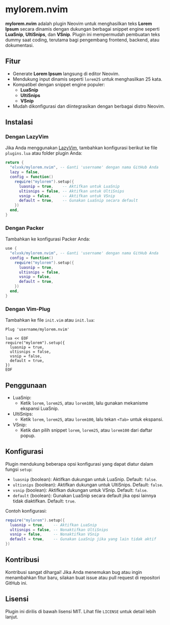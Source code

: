 # mylorem.nvim

**mylorem.nvim** adalah plugin Neovim untuk menghasilkan teks **Lorem Ipsum** secara dinamis dengan dukungan berbagai snippet engine seperti **LuaSnip**, **UltiSnips**, dan **VSnip**. Plugin ini mempermudah pembuatan teks dummy saat coding, terutama bagi pengembang frontend, backend, atau dokumentasi.

## Fitur

- Generate **Lorem Ipsum** langsung di editor Neovim.
- Mendukung input dinamis seperti `lorem25` untuk menghasilkan 25 kata.
- Kompatibel dengan snippet engine populer:
  - **LuaSnip**
  - **UltiSnips**
  - **VSnip**
- Mudah dikonfigurasi dan diintegrasikan dengan berbagai distro Neovim.

## Instalasi

### Dengan LazyVim

Jika Anda menggunakan [LazyVim](https://github.com/folke/lazy.nvim), tambahkan konfigurasi berikut ke file `plugins.lua` atau folder plugin Anda:

```lua
return {
  "elvxk/mylorem.nvim", -- Ganti 'username' dengan nama GitHub Anda
  lazy = false,
  config = function()
    require("mylorem").setup({
      luasnip = true,    -- Aktifkan untuk LuaSnip
      ultisnips = false, -- Aktifkan untuk UltiSnips
      vsnip = false,     -- Aktifkan untuk VSnip
      default = true,    -- Gunakan LuaSnip secara default
    })
  end,
}
```

### Dengan Packer

Tambahkan ke konfigurasi Packer Anda:

```lua
use {
  "elvxk/mylorem.nvim", -- Ganti 'username' dengan nama GitHub Anda
  config = function()
    require("mylorem").setup({
      luasnip = true,
      ultisnips = false,
      vsnip = false,
      default = true,
    })
  end,
}
```

### Dengan Vim-Plug

Tambahkan ke file `init.vim` atau `init.lua`:

```vim
Plug 'username/mylorem.nvim'

lua << EOF
require("mylorem").setup({
  luasnip = true,
  ultisnips = false,
  vsnip = false,
  default = true,
})
EOF
```

## Penggunaan

- LuaSnip:
  - Ketik `lorem`, `lorem25`, atau `lorem100`, lalu gunakan mekanisme ekspansi LuaSnip.
- UltiSnips:
  - Ketik `lorem`, `lorem25`, atau `lorem100`, lalu tekan `<Tab>` untuk ekspansi.
- VSnip:
  - Ketik dan pilih snippet `lorem`, `lorem25`, atau `lorem100` dari daftar popup.

## Konfigurasi

Plugin mendukung beberapa opsi konfigurasi yang dapat diatur dalam fungsi `setup`:

- `luasnip` (boolean): Aktifkan dukungan untuk LuaSnip. Default: `false`.
- `ultisnips` (boolean): Aktifkan dukungan untuk UltiSnips. Default: `false`.
- `vsnip` (boolean): Aktifkan dukungan untuk VSnip. Default: `false`.
- `default` (boolean): Gunakan LuaSnip secara default jika opsi lainnya tidak diaktifkan. Default: `true`.

Contoh konfigurasi:

```lua
require("mylorem").setup({
  luasnip = true,    -- Aktifkan LuaSnip
  ultisnips = false, -- Nonaktifkan UltiSnips
  vsnip = false,     -- Nonaktifkan VSnip
  default = true,    -- Gunakan LuaSnip jika yang lain tidak aktif
})
```

## Kontribusi

Kontribusi sangat dihargai! Jika Anda menemukan bug atau ingin menambahkan fitur baru, silakan buat issue atau pull request di repositori GitHub ini.

## Lisensi

Plugin ini dirilis di bawah lisensi MIT. Lihat file `LICENSE` untuk detail lebih lanjut.

